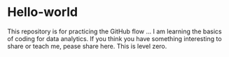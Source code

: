 # Hello-world
This repository is for practicing the GitHub flow ...
I am learning the basics of coding for data analytics. If you think you have something interesting to share or teach me, pease share here. This is level zero. 
